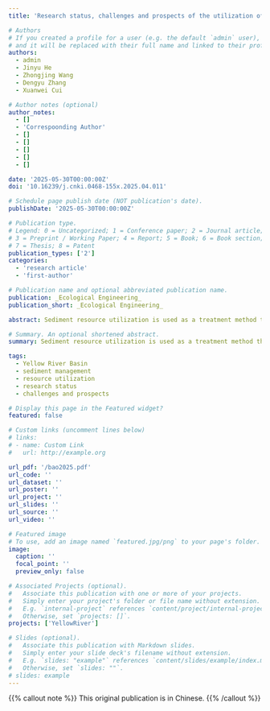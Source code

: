 ```yaml
---
title: 'Research status, challenges and prospects of the utilization of Yellow River sediment resources'

# Authors
# If you created a profile for a user (e.g. the default `admin` user), write the username (folder name) here
# and it will be replaced with their full name and linked to their profile.
authors:
  - admin
  - Jinyu He
  - Zhongjing Wang
  - Dengyu Zhang
  - Xuanwei Cui

# Author notes (optional)
author_notes:
  - []
  - 'Correspoonding Author'
  - []
  - []
  - []
  - []
  - []

date: '2025-05-30T00:00:00Z'
doi: '10.16239/j.cnki.0468-155x.2025.04.011'

# Schedule page publish date (NOT publication's date).
publishDate: '2025-05-30T00:00:00Z'

# Publication type.
# Legend: 0 = Uncategorized; 1 = Conference paper; 2 = Journal article;
# 3 = Preprint / Working Paper; 4 = Report; 5 = Book; 6 = Book section;
# 7 = Thesis; 8 = Patent
publication_types: ['2']
categories:
  - 'research article'
  - 'first-author'

# Publication name and optional abbreviated publication name.
publication: _Ecological Engineering_
publication_short: _Ecological Engineering_

abstract: Sediment resource utilization is used as a treatment method that integrates economic and ecological benefits, but there is a lack of systematic analysis of its research status, challenges and development prospects. By extensively combing the research results on the sources, characteristics and current status of resource utilization of the Yellow River sediment, the formation processes and physical and chemical characteristics of the Yellow River sediment are analyzed, the current status of resource utilization of Yellow River sediment is summarized, and based on the current status, the current challenges are proposed and explored, and corresponding suggestions are put forward to address the challenges. Although a more mature direction for the resource utilization of sediment has been formed, there are still deficiencies in many aspects, such as technical capacity and environmental protection. The current challenges include low economic efficiency, ecological and environmental protection requirements, lack of technological innovation and low social awareness and participation. The strategies proposed include exploring new ways to utilize sediment resources, establishing a sound environmental protection and monitoring and evaluation system, strengthening publicity and education, and innovating public participation mechanisms.

# Summary. An optional shortened abstract.
summary: Sediment resource utilization is used as a treatment method that integrates economic and ecological benefits, but there is a lack of systematic analysis of its research status, challenges and development prospects.

tags:
  - Yellow River Basin
  - sediment management
  - resource utilization
  - research status
  - challenges and prospects

# Display this page in the Featured widget?
featured: false

# Custom links (uncomment lines below)
# links:
# - name: Custom Link
#   url: http://example.org

url_pdf: '/bao2025.pdf'
url_code: ''
url_dataset: ''
url_poster: ''
url_project: ''
url_slides: ''
url_source: ''
url_video: ''

# Featured image
# To use, add an image named `featured.jpg/png` to your page's folder.
image:
  caption: ''
  focal_point: ''
  preview_only: false

# Associated Projects (optional).
#   Associate this publication with one or more of your projects.
#   Simply enter your project's folder or file name without extension.
#   E.g. `internal-project` references `content/project/internal-project/index.md`.
#   Otherwise, set `projects: []`.
projects: ['YellowRiver']

# Slides (optional).
#   Associate this publication with Markdown slides.
#   Simply enter your slide deck's filename without extension.
#   E.g. `slides: "example"` references `content/slides/example/index.md`.
#   Otherwise, set `slides: ""`.
# slides: example
---
```


{{% callout note %}}
This original publication is in Chinese.
{{% /callout %}}
